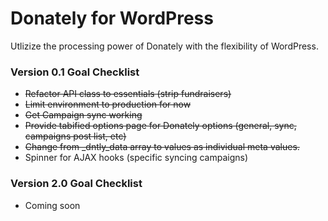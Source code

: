 Donately for WordPress
==================

Utlizize the processing power of Donately with the flexibility of WordPress.

### Version 0.1 Goal Checklist
* ~~Refactor API class to essentials (strip fundraisers)~~
* ~~Limit environment to production for now~~
* ~~Get Campaign sync working~~
* ~~Provide tabified options page for Donately options (general, sync, campaigns post list, etc)~~
* ~~Change from _dntly_data array to values as individual meta values.~~
* Spinner for AJAX hooks (specific syncing campaigns)

### Version 2.0 Goal Checklist
* Coming soon

